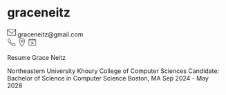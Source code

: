 # graceneitz

<div>
  <img src="https://github.com/graceneitz/graceneitz/blob/main/icons8-email-100.png" width="20" />
  <span style="padding-bottom: 4px;">graceneitz@gmail.com</span>
</div>

<img src="https://github.com/graceneitz/graceneitz/blob/main/icons8-phone-100.png" width="20" />

<img src="https://github.com/graceneitz/graceneitz/blob/main/icons8-location-100.png" width="20" />

<img src="https://github.com/graceneitz/graceneitz/blob/main/icons8-availability-100.png" width="20" />


Resume
Grace Neitz

Northeastern University Khoury College of Computer Sciences
Candidate: Bachelor of Science in Computer Science 
Boston, MA Sep 2024 - May 2028
